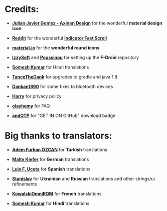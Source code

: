# Credits:

- [**Julian Javier Gomez - Axinen Design**](https://github.com/AxinenDesign) for the wonderful **material design icon**

- [**Reddit**](https://github.com/reddit) for the wonderful [**Indicator Fast Scroll**](https://github.com/reddit/IndicatorFastScroll)

- [**material.io**](https://material.io/tools/icons/?style=round) for the **wonderful round icons**

- [**IzzySoft**](https://github.com/IzzySoft) and [**Poussinou**](https://github.com/Poussinou) for setting up the **F-Droid** repository

- [**Somesh Kumar**](https://github.com/TheSomeshKumar) for Hindi translations

- [**TancoTheDank**](https://github.com/TacoTheDank) for upgrades to gradle and java 1.8

- [**Dankan1890**](https://github.com/dankan1890) for some fixes to bluetooth devices

- [**Harry**](https://github.com/HarryHeights) for privacy policy

- [**olayhemy**](https://github.com/olayhemy) for FAQ

- [**andOTP**](https://github.com/andOTP) for "GET IN ON GitHub" download badge


# Big thanks to translators:

- [**Adem Furkan ÖZCAN**](https://github.com/ozcanfurkan) for **Turkish** translations

- [**Malte Kiefer**](https://github.com/beli3ver) for **German** translations

- [**Luis F. Uceta**](https://github.com/uzluisf) for **Spanish** translations

- [**Stanislav**](https://github.com/STWheel) for **Ukrainian** and **Russian** translations and other strings/ui refinements

- [**KowalskiOmniROM**](https://github.com/KowalskiOmniROM) for **French** translations

- [**Somesh Kumar**](https://github.com/TheSomeshKumar) for **Hindi** translations
